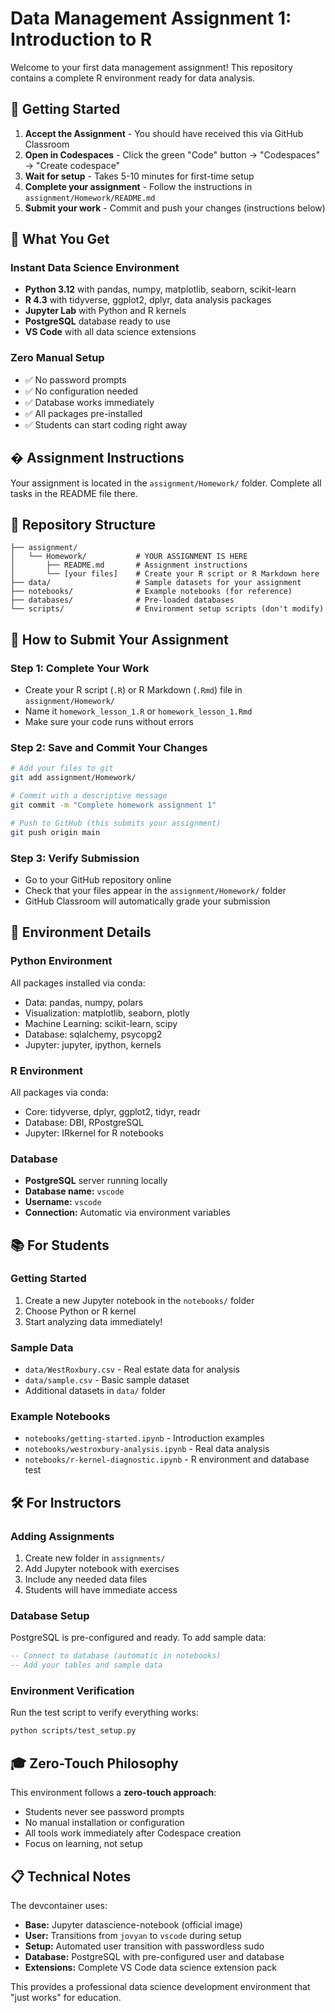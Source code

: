# Data Management Assignment 1: Introduction to R

Welcome to your first data management assignment! This repository contains a complete R environment ready for data analysis.

## 🚀 Getting Started

1. **Accept the Assignment** - You should have received this via GitHub Classroom
2. **Open in Codespaces** - Click the green "Code" button → "Codespaces" → "Create codespace"
3. **Wait for setup** - Takes 5-10 minutes for first-time setup
4. **Complete your assignment** - Follow the instructions in `assignment/Homework/README.md`
5. **Submit your work** - Commit and push your changes (instructions below)

## 🎯 What You Get

### Instant Data Science Environment
- **Python 3.12** with pandas, numpy, matplotlib, seaborn, scikit-learn
- **R 4.3** with tidyverse, ggplot2, dplyr, data analysis packages  
- **Jupyter Lab** with Python and R kernels
- **PostgreSQL** database ready to use
- **VS Code** with all data science extensions

### Zero Manual Setup
- ✅ No password prompts
- ✅ No configuration needed
- ✅ Database works immediately
- ✅ All packages pre-installed
- ✅ Students can start coding right away

## � Assignment Instructions

Your assignment is located in the `assignment/Homework/` folder. Complete all tasks in the README file there.

## 📁 Repository Structure

```
├── assignment/
│   └── Homework/           # YOUR ASSIGNMENT IS HERE
│       ├── README.md       # Assignment instructions
│       └── [your files]    # Create your R script or R Markdown here
├── data/                   # Sample datasets for your assignment
├── notebooks/              # Example notebooks (for reference)
├── databases/              # Pre-loaded databases
└── scripts/                # Environment setup scripts (don't modify)
```

## 💾 How to Submit Your Assignment

### Step 1: Complete Your Work
- Create your R script (`.R`) or R Markdown (`.Rmd`) file in `assignment/Homework/`
- Name it `homework_lesson_1.R` or `homework_lesson_1.Rmd`
- Make sure your code runs without errors

### Step 2: Save and Commit Your Changes
```bash
# Add your files to git
git add assignment/Homework/

# Commit with a descriptive message
git commit -m "Complete homework assignment 1"

# Push to GitHub (this submits your assignment)
git push origin main
```

### Step 3: Verify Submission
- Go to your GitHub repository online
- Check that your files appear in the `assignment/Homework/` folder
- GitHub Classroom will automatically grade your submission

## 🧪 Environment Details

### Python Environment
All packages installed via conda:
- Data: pandas, numpy, polars
- Visualization: matplotlib, seaborn, plotly
- Machine Learning: scikit-learn, scipy
- Database: sqlalchemy, psycopg2
- Jupyter: jupyter, ipython, kernels

### R Environment  
All packages via conda:
- Core: tidyverse, dplyr, ggplot2, tidyr, readr
- Database: DBI, RPostgreSQL
- Jupyter: IRkernel for R notebooks

### Database
- **PostgreSQL** server running locally
- **Database name:** `vscode`
- **Username:** `vscode` 
- **Connection:** Automatic via environment variables

## 📚 For Students

### Getting Started
1. Create a new Jupyter notebook in the `notebooks/` folder
2. Choose Python or R kernel
3. Start analyzing data immediately!

### Sample Data
- `data/WestRoxbury.csv` - Real estate data for analysis
- `data/sample.csv` - Basic sample dataset
- Additional datasets in `data/` folder

### Example Notebooks
- `notebooks/getting-started.ipynb` - Introduction examples
- `notebooks/westroxbury-analysis.ipynb` - Real data analysis
- `notebooks/r-kernel-diagnostic.ipynb` - R environment and database test

## 🛠️ For Instructors

### Adding Assignments
1. Create new folder in `assignments/`
2. Add Jupyter notebook with exercises
3. Include any needed data files
4. Students will have immediate access

### Database Setup
PostgreSQL is pre-configured and ready. To add sample data:
```sql
-- Connect to database (automatic in notebooks)
-- Add your tables and sample data
```

### Environment Verification
Run the test script to verify everything works:
```bash
python scripts/test_setup.py
```

## 🎓 Zero-Touch Philosophy

This environment follows a **zero-touch approach**:
- Students never see password prompts
- No manual installation or configuration
- All tools work immediately after Codespace creation
- Focus on learning, not setup

## 📋 Technical Notes

The devcontainer uses:
- **Base:** Jupyter datascience-notebook (official image)
- **User:** Transitions from `jovyan` to `vscode` during setup
- **Setup:** Automated user transition with passwordless sudo
- **Database:** PostgreSQL with pre-configured user and database
- **Extensions:** Complete VS Code data science extension pack

This provides a professional data science development environment that "just works" for education.
